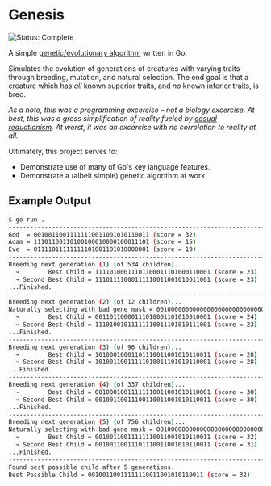 # Genesis

![Status: Complete](https://img.shields.io/badge/Status-Complete-green.svg)

A simple [genetic/evolutionary algorithm](https://en.wikipedia.org/wiki/Genetic_algorithm) written in Go.

Simulates the evolution of generations of creatures with varying traits through breeding,
mutation, and natural selection. The end goal is that a creature which has *all* known superior traits,
and *no* known inferior traits, is bred.

_As a note, this was a programming excercise – not a biology excercise. At best, this was a gross
simplification of reality fueled by
[casual reductionism](https://en.wikipedia.org/wiki/Fallacy_of_the_single_cause). At worst, it
was an excercise with no corrolation to reality at all._

Ultimately, this project serves to:

* Demonstrate use of many of Go's key language features.
* Demonstrate a (albeit simple) genetic algorithm at work.

## Example Output

```bash
$ go run .
--------------------------------------------------------------------------------
God  = 00100110011111110011001010110011 (score = 32)
Adam = 11101100110100100010000100011101 (score = 15)
Eve  = 01111011111111101001101010000001 (score = 19)
--------------------------------------------------------------------------------
Breeding next generation (1) (of 534 children)...
  ↝        Best Child = 11110100011101100011101000110001 (score = 23)
  ↝ Second Best Child = 11101111000111110011001010011001 (score = 23)
...Finished.
--------------------------------------------------------------------------------
Breeding next generation (2) (of 12 children)...
Naturally selecting with bad gene mask = 00100000000000000000000000000000...
  ↝        Best Child = 00110110000111010001101010010001 (score = 24)
  ↝ Second Best Child = 11101001011111110011101010111001 (score = 23)
...Finished.
--------------------------------------------------------------------------------
Breeding next generation (3) (of 96 children)...
  ↝        Best Child = 10100010001101110011001010110011 (score = 28)
  ↝ Second Best Child = 10100110011111010011101010110001 (score = 28)
...Finished.
--------------------------------------------------------------------------------
Breeding next generation (4) (of 337 children)...
  ↝        Best Child = 00100010011111110011001010110001 (score = 30)
  ↝ Second Best Child = 00100110011100110011001010110011 (score = 30)
...Finished.
--------------------------------------------------------------------------------
Breeding next generation (5) (of 756 children)...
Naturally selecting with bad gene mask = 00100000000000000000000000000000...
  ↝        Best Child = 00100110011111110011001010110011 (score = 32)
  ↝ Second Best Child = 00100110011101110011001010110011 (score = 31)
...Finished.
--------------------------------------------------------------------------------
Found best possible child after 5 generations.
Best Possible Child = 00100110011111110011001010110011 (score = 32)
```
